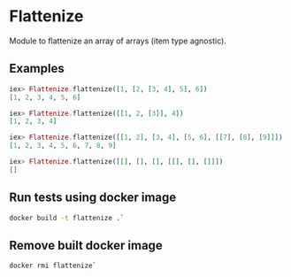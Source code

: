 # Flattenize

Module to flattenize an array of arrays (item type agnostic).

## Examples
```Elixir
iex> Flattenize.flattenize([1, [2, [3, 4], 5], 6])
[1, 2, 3, 4, 5, 6]

iex> Flattenize.flattenize([[1, 2, [3]], 4])
[1, 2, 3, 4]

iex> Flattenize.flattenize([[1, 2], [3, 4], [5, 6], [[7], [8], [9]]])
[1, 2, 3, 4, 5, 6, 7, 8, 9]

iex> Flattenize.flattenize([[], [], [], [[], [], []]])
[]
```

## Run tests using docker image

```Bash
docker build -t flattenize .`
```

## Remove built docker image

```Bash
docker rmi flattenize`
```

